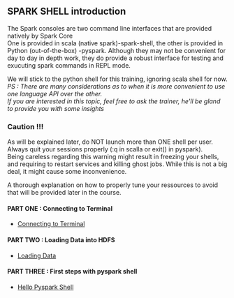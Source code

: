 ## SPARK SHELL introduction

The Spark consoles are two command line interfaces that are provided natively by Spark Core  
One is provided in scala (native spark)-spark-shell, the other is provided in Python (out-of-the-box) -pyspark. 
Although they may not be convenient for day to day in depth work, they do provide a robust interface for testing and exucuting spark commands in REPL mode.  

We will stick to the python shell for this training, ignoring scala shell for now.
*PS : There are many considerations as to when it is more convenient to use one language API over the other.*  
*If you are interested in this topic, feel free to ask the trainer, he'll be gland to provide you with some insights*

### Caution !!!
As will be explained later, do NOT launch more than ONE shell per user. 
Always quit your sessions properly (:q in scalla or exit() in pyspark).  
Being careless regarding this warning might result in freezing your shells,  
and requiring to restart services and killing ghost jobs.
While this is not a big deal, it might cause some inconvenience.

A thorough explanation on how to properly tune your ressources to avoid that will be provided later in the course. 


#### PART ONE : Connecting to Terminal

- [Connecting to Terminal](https://github.gamma.bcg.com/spark-training/spark-c-training/blob/master/day%201/part%201/shell/exercices/00-terminal.md)

#### PART TWO : Loading Data into HDFS

- [Loading Data](https://github.gamma.bcg.com/spark-training/spark-c-training/blob/master/day%201/part%201/shell/exercices/01.load-data.md)

#### PART THREE : First steps with pyspark shell

- [Hello Pyspark Shell](https://github.gamma.bcg.com/spark-training/spark-c-training/blob/master/day%201/part%201/shell/exercices/02-pyspark-shell.md)
